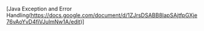 [Java Exception and Error Handling(https://docs.google.com/document/d/1ZJrsDSABB8lapSAjtfpGXje76vAoYvD4fiVJulmNw1A/edit)]
